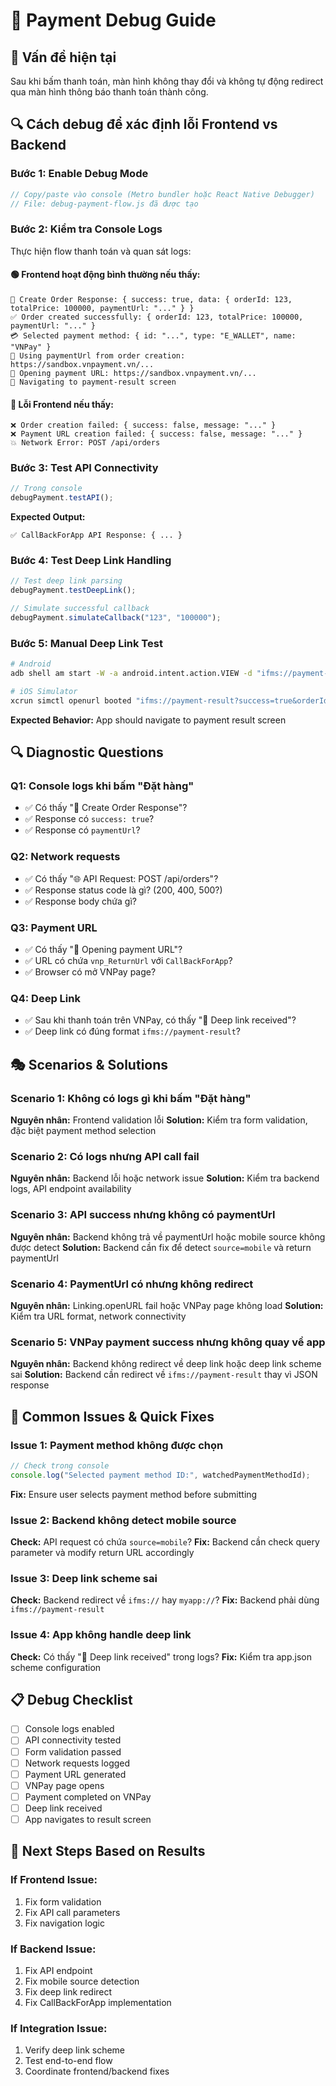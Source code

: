 # 🔧 Payment Debug Guide

## 🎯 **Vấn đề hiện tại**

Sau khi bấm thanh toán, màn hình không thay đổi và không tự động redirect qua màn hình thông báo thanh toán thành công.

## 🔍 **Cách debug để xác định lỗi Frontend vs Backend**

### **Bước 1: Enable Debug Mode**

```javascript
// Copy/paste vào console (Metro bundler hoặc React Native Debugger)
// File: debug-payment-flow.js đã được tạo
```

### **Bước 2: Kiểm tra Console Logs**

Thực hiện flow thanh toán và quan sát logs:

#### **🟢 Frontend hoạt động bình thường nếu thấy:**

```
🎯 Create Order Response: { success: true, data: { orderId: 123, totalPrice: 100000, paymentUrl: "..." } }
✅ Order created successfully: { orderId: 123, totalPrice: 100000, paymentUrl: "..." }
💳 Selected payment method: { id: "...", type: "E_WALLET", name: "VNPay" }
🔗 Using paymentUrl from order creation: https://sandbox.vnpayment.vn/...
🚀 Opening payment URL: https://sandbox.vnpayment.vn/...
📱 Navigating to payment-result screen
```

#### **🔴 Lỗi Frontend nếu thấy:**

```
❌ Order creation failed: { success: false, message: "..." }
❌ Payment URL creation failed: { success: false, message: "..." }
💥 Network Error: POST /api/orders
```

### **Bước 3: Test API Connectivity**

```javascript
// Trong console
debugPayment.testAPI();
```

**Expected Output:**

```
✅ CallBackForApp API Response: { ... }
```

### **Bước 4: Test Deep Link Handling**

```javascript
// Test deep link parsing
debugPayment.testDeepLink();

// Simulate successful callback
debugPayment.simulateCallback("123", "100000");
```

### **Bước 5: Manual Deep Link Test**

```bash
# Android
adb shell am start -W -a android.intent.action.VIEW -d "ifms://payment-result?success=true&orderId=123&amount=100000&code=00&message=PaymentSuccess"

# iOS Simulator
xcrun simctl openurl booted "ifms://payment-result?success=true&orderId=123&amount=100000"
```

**Expected Behavior:** App should navigate to payment result screen

## 🔍 **Diagnostic Questions**

### **Q1: Console logs khi bấm "Đặt hàng"**

- ✅ Có thấy "🎯 Create Order Response"?
- ✅ Response có `success: true`?
- ✅ Response có `paymentUrl`?

### **Q2: Network requests**

- ✅ Có thấy "🌐 API Request: POST /api/orders"?
- ✅ Response status code là gì? (200, 400, 500?)
- ✅ Response body chứa gì?

### **Q3: Payment URL**

- ✅ Có thấy "🚀 Opening payment URL"?
- ✅ URL có chứa `vnp_ReturnUrl` với `CallBackForApp`?
- ✅ Browser có mở VNPay page?

### **Q4: Deep Link**

- ✅ Sau khi thanh toán trên VNPay, có thấy "🔗 Deep link received"?
- ✅ Deep link có đúng format `ifms://payment-result`?

## 🎭 **Scenarios & Solutions**

### **Scenario 1: Không có logs gì khi bấm "Đặt hàng"**

**Nguyên nhân:** Frontend validation lỗi
**Solution:** Kiểm tra form validation, đặc biệt payment method selection

### **Scenario 2: Có logs nhưng API call fail**

**Nguyên nhân:** Backend lỗi hoặc network issue
**Solution:** Kiểm tra backend logs, API endpoint availability

### **Scenario 3: API success nhưng không có paymentUrl**

**Nguyên nhân:** Backend không trả về paymentUrl hoặc mobile source không được detect
**Solution:** Backend cần fix để detect `source=mobile` và return paymentUrl

### **Scenario 4: PaymentUrl có nhưng không redirect**

**Nguyên nhân:** Linking.openURL fail hoặc VNPay page không load
**Solution:** Kiểm tra URL format, network connectivity

### **Scenario 5: VNPay payment success nhưng không quay về app**

**Nguyên nhân:** Backend không redirect về deep link hoặc deep link scheme sai
**Solution:** Backend cần redirect về `ifms://payment-result` thay vì JSON response

## 🚨 **Common Issues & Quick Fixes**

### **Issue 1: Payment method không được chọn**

```javascript
// Check trong console
console.log("Selected payment method ID:", watchedPaymentMethodId);
```

**Fix:** Ensure user selects payment method before submitting

### **Issue 2: Backend không detect mobile source**

**Check:** API request có chứa `source=mobile`?
**Fix:** Backend cần check query parameter và modify return URL accordingly

### **Issue 3: Deep link scheme sai**

**Check:** Backend redirect về `ifms://` hay `myapp://`?
**Fix:** Backend phải dùng `ifms://payment-result`

### **Issue 4: App không handle deep link**

**Check:** Có thấy "🔗 Deep link received" trong logs?
**Fix:** Kiểm tra app.json scheme configuration

## 📋 **Debug Checklist**

- [ ] Console logs enabled
- [ ] API connectivity tested
- [ ] Form validation passed
- [ ] Network requests logged
- [ ] Payment URL generated
- [ ] VNPay page opens
- [ ] Payment completed on VNPay
- [ ] Deep link received
- [ ] App navigates to result screen

## 🎯 **Next Steps Based on Results**

### **If Frontend Issue:**

1. Fix form validation
2. Fix API call parameters
3. Fix navigation logic

### **If Backend Issue:**

1. Fix API endpoint
2. Fix mobile source detection
3. Fix deep link redirect
4. Fix CallBackForApp implementation

### **If Integration Issue:**

1. Verify deep link scheme
2. Test end-to-end flow
3. Coordinate frontend/backend fixes
